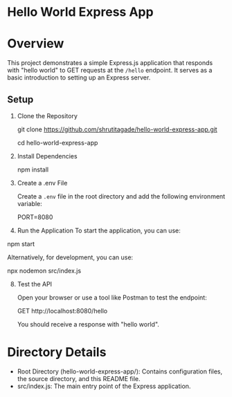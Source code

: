 # Hello World Express App

# Overview

This project demonstrates a simple Express.js application that responds with "hello world" to GET requests at the `/hello` endpoint. It serves as a basic introduction to setting up an Express server.

## Setup

1. Clone the Repository
   
   git clone https://github.com/shrutitagade/hello-world-express-app.git
   
   cd hello-world-express-app
 

3. Install Dependencies
   
   npm install
   

5. Create a .env File
   
   Create a `.env` file in the root directory and add the following environment variable:
  
   PORT=8080
   

7. Run the Application
  To start the application, you can use:

  npm start

  Alternatively, for development, you can use:

  npx nodemon src/index.js
 

8. Test the API
   
   Open your browser or use a tool like Postman to test the endpoint:
   
   GET http://localhost:8080/hello
   
   You should receive a response with "hello world".

# Directory Details

- Root Directory (hello-world-express-app/): Contains configuration files, the source directory, and this README file.
- src/index.js: The main entry point of the Express application.

